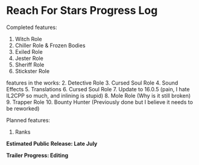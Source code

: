 # Reach For Stars Progress Log

Completed features:
1. Witch Role
2. Chiller Role & Frozen Bodies
3. Exiled Role
4. Jester Role
5. Sheriff Role
6. Stickster Role

features in the works:
2. Detective Role
3. Cursed Soul Role
4. Sound Effects
5. Translations
6. Cursed Soul Role
7. Update to 16.0.5 (pain, I hate IL2CPP so much, and inlining is stupid)
8. Mole Role (Why is it still broken)
9. Trapper Role
10. Bounty Hunter (Previously done but I believe it needs to be reworked)

Planned features:
1. Ranks

**Estimated Public Release: Late July**

**Trailer Progress: Editing**
